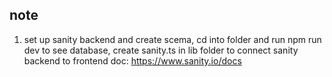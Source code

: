 



## note 
1. set up sanity backend and create scema, cd into folder and run npm run dev to see database, create sanity.ts in lib folder to connect sanity backend to frontend doc: https://www.sanity.io/docs